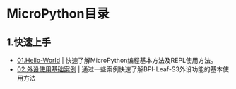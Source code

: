 # MicroPython目录

## 1.快速上手

* [01.Hello-World](/Example/MicroPython-zh/01.Hello-World) | 快速了解MicroPython编程基本方法及REPL使用方法。
* [02.外设使用基础案例](/Example/MicroPython-zh/02.Use_Peripherals) | 通过一些案例快速了解BPI-Leaf-S3外设功能的基本使用方法